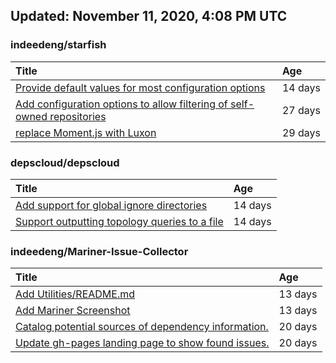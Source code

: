 ## Updated: November 11, 2020, 4:08 PM UTC


### indeedeng/starfish
|**Title**|**Age**|
|:----|:----|
|[Provide default values for most configuration options](https://github.com/indeedeng/starfish/issues/78)|14&nbsp;days|
|[Add configuration options to allow filtering of self-owned repositories](https://github.com/indeedeng/starfish/issues/65)|27&nbsp;days|
|[replace Moment.js with Luxon](https://github.com/indeedeng/starfish/issues/60)|29&nbsp;days|


### depscloud/depscloud
|**Title**|**Age**|
|:----|:----|
|[Add support for global ignore directories](https://github.com/depscloud/depscloud/issues/137)|14&nbsp;days|
|[Support outputting topology queries to a file](https://github.com/depscloud/depscloud/issues/135)|14&nbsp;days|


### indeedeng/Mariner-Issue-Collector
|**Title**|**Age**|
|:----|:----|
|[Add Utilities/README.md](https://github.com/indeedeng/Mariner-Issue-Collector/issues/30)|13&nbsp;days|
|[Add Mariner Screenshot](https://github.com/indeedeng/Mariner-Issue-Collector/issues/29)|13&nbsp;days|
|[Catalog potential sources of dependency information.](https://github.com/indeedeng/Mariner-Issue-Collector/issues/19)|20&nbsp;days|
|[Update gh-pages landing page to show found issues.](https://github.com/indeedeng/Mariner-Issue-Collector/issues/15)|20&nbsp;days|
